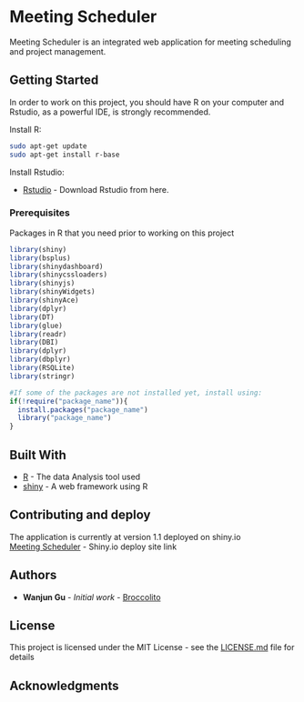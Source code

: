 # Meeting Scheduler
Meeting Scheduler is an integrated web application for meeting scheduling and project management.

## Getting Started

In order to work on this project, you should have R on your computer and Rstudio, as a powerful IDE, is strongly recommended.

Install R:
```bash
sudo apt-get update
sudo apt-get install r-base
```

Install Rstudio:
* [Rstudio](https://www.r-project.org/) - Download Rstudio from here.

### Prerequisites

Packages in R that you need prior to working on this project

```r
library(shiny)
library(bsplus)
library(shinydashboard)
library(shinycssloaders)
library(shinyjs)
library(shinyWidgets)
library(shinyAce)
library(dplyr)
library(DT)
library(glue)
library(readr)
library(DBI)
library(dplyr)
library(dbplyr)
library(RSQLite)
library(stringr)

#If some of the packages are not installed yet, install using:
if(!require("package_name")){
  install.packages("package_name")
  library("package_name")
}
```

## Built With

* [R](https://www.r-project.org/) - The data Analysis tool used 
* [shiny](https://shiny.rstudio.com/) - A web framework using R

## Contributing and deploy

The application is currently at version 1.1 deployed on shiny.io
<br>
[Meeting Scheduler](https://wanjun-gu.shinyapps.io/Meeting_Scheduler/) - Shiny.io deploy site link


## Authors

* **Wanjun Gu** - *Initial work* - [Broccolito](https://github.com/Broccolito)

## License

This project is licensed under the MIT License - see the [LICENSE.md](LICENSE.md) file for details

## Acknowledgments

